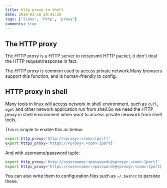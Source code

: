 ```yaml
---
title: http proxy in shell
date: 2019-03-18 20:43:20
tags: ['linux', 'http', 'proxy']
comments: true
---
```


## The HTTP proxy

The HTTP proxy is a HTTP server to retransmit HTTP packet, it don't deal the HTTP request/response in fact.

The HTTP proxy is common used to access private network.Many browsers support this function, and is human-friendly to config.

## HTTP proxy in shell

Many tools in linux will access network in shell environment, such as `curl`, `wget` and other network application run from shell.So we need the HTTP proxy in shell environment when want to access private newwork from shell tools.

This is simple to enable this as below:
```bash
export http_proxy='http://<proxy>.<com>:[port]'
export https_proxy='https://<proxy>.<com>:[port]'
```

And with username/password tuple:
```bash
export http_proxy='http://<username>:<password>@<proxy>.<com>:[port]'
export https_proxy='https://<username>:<password>@<proxy>.<com>:[port]'
```

You can also write them to configuration files such as `~/.bashrc` to persiste these.
